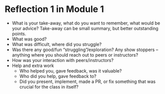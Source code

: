 # Reflection 1 in Module 1

- What is your take-away, what do you want to remember, what would be your advice?
  Take-away can be small summary, but better outstanding points.
- What was good?
- What was difficult, where did you struggle?
- Was there any good/fun “struggling”/exploration?
  Any show stoppers – anything where you should reach out to peers or instructors? 
- How was your interaction with peers/instructors?
- Help and extra work
  - Who helped you, gave feedback, was it valuable?
  - Who did you help, gave feedback to?
  - Did you present, implement, made a PR, or fix something that was crucial for the class in itself?
